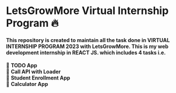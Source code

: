 # LetsGrowMore Virtual Internship Program 🔥
#### This repository is created to maintain all the task done in  VIRTUAL INTERNSHIP PROGRAM 2023 with LetsGrowMore. This is my web development internship in REACT JS. which includes 4 tasks i.e.

💁‍ <b>TODO App</b><br>
💁‍ <b>Call API with Loader</b><br>
💁‍ <b>Student Enrollment App</b><br>
💁‍ <b>Calculator App</b><br>

